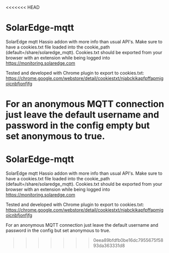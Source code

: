 <<<<<<< HEAD
# SolarEdge-mqtt
SolarEdge mqtt Hassio addon with more info than usual API's. Make sure to have a cookies.txt file loaded into the cookie_path (default=/share/solaredge_mqtt). Cookies.txt should be exported from your browser with an extension while being logged into https://monitoring.solaredge.com

Tested and developed with Chrome plugin to export to cookies.txt: https://chrome.google.com/webstore/detail/cookiestxt/njabckikapfpffapmjgojcnbfjonfjfg

For an anonymous MQTT connection just leave the default username and password in the config empty but set anonymous to true.
=======
# SolarEdge-mqtt
SolarEdge mqtt Hassio addon with more info than usual API's. Make sure to have a cookies.txt file loaded into the cookie_path (default=/share/solaredge_mqtt). Cookies.txt should be exported from your browser with an extension while being logged into https://monitoring.solaredge.com

Tested and developed with Chrome plugin to export to cookies.txt: https://chrome.google.com/webstore/detail/cookiestxt/njabckikapfpffapmjgojcnbfjonfjfg

For an anonymous MQTT connection just leave the default username and password in the config but set anonymous to true.
>>>>>>> 0eea89bfdfb0be16dc7955675f5893da363331d8
